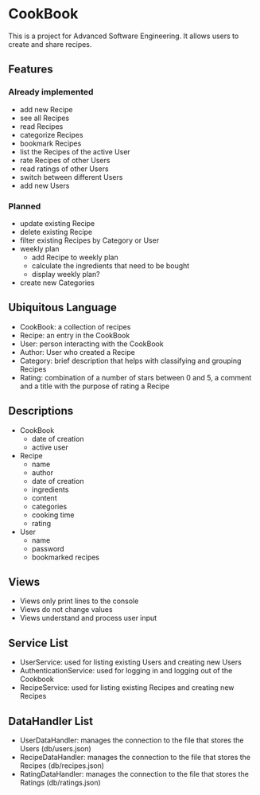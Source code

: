 # CookBook
This is a project for Advanced Software Engineering. 
It allows users to create and share recipes.

## Features

### Already implemented
* add new Recipe
* see all Recipes
* read Recipes
* categorize Recipes
* bookmark Recipes
* list the Recipes of the active User
* rate Recipes of other Users
* read ratings of other Users
* switch between different Users
* add new Users

### Planned
* update existing Recipe
* delete existing Recipe
* filter existing Recipes by Category or User
* weekly plan
  * add Recipe to weekly plan
  * calculate the ingredients that need to be bought
  * display weekly plan?
* create new Categories

## Ubiquitous Language
* CookBook: a collection of recipes
* Recipe: an entry in the CookBook
* User: person interacting with the CookBook
* Author: User who created a Recipe
* Category: brief description that helps with classifying and grouping Recipes
* Rating: combination of a number of stars between 0 and 5, a comment and a title with the purpose of rating a Recipe

## Descriptions
* CookBook 
  * date of creation
  * active user
* Recipe
  * name
  * author
  * date of creation
  * ingredients
  * content
  * categories
  * cooking time
  * rating
* User
  * name
  * password
  * bookmarked recipes

## Views
* Views only print lines to the console
* Views do not change values
* Views understand and process user input

## Service List
* UserService: used for listing existing Users and creating new Users
* AuthenticationService: used for logging in and logging out of the Cookbook
* RecipeService: used for listing existing Recipes and creating new Recipes

## DataHandler List
* UserDataHandler: manages the connection to the file that stores the Users (db/users.json)
* RecipeDataHandler: manages the connection to the file that stores the Recipes (db/recipes.json)
* RatingDataHandler: manages the connection to the file that stores the Ratings (db/ratings.json)
